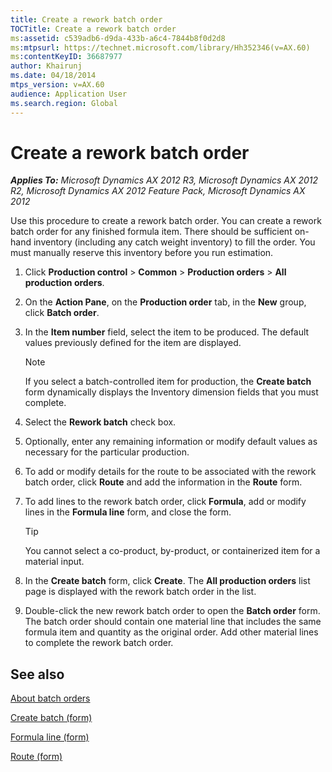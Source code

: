 ```yaml
---
title: Create a rework batch order
TOCTitle: Create a rework batch order
ms:assetid: c539adb6-d9da-433b-a6c4-7844b8f0d2d8
ms:mtpsurl: https://technet.microsoft.com/library/Hh352346(v=AX.60)
ms:contentKeyID: 36687977
author: Khairunj
ms.date: 04/18/2014
mtps_version: v=AX.60
audience: Application User
ms.search.region: Global
---
```


# Create a rework batch order 


_**Applies To:** Microsoft Dynamics AX 2012 R3, Microsoft Dynamics AX 2012 R2, Microsoft Dynamics AX 2012 Feature Pack, Microsoft Dynamics AX 2012_

Use this procedure to create a rework batch order. You can create a rework batch order for any finished formula item. There should be sufficient on-hand inventory (including any catch weight inventory) to fill the order. You must manually reserve this inventory before you run estimation.

1.  Click **Production control** \> **Common** \> **Production orders** \> **All production orders**.

2.  On the **Action Pane**, on the **Production order** tab, in the **New** group, click **Batch order**.

3.  In the **Item number** field, select the item to be produced. The default values previously defined for the item are displayed.
    

    > [!NOTE]
    > <P>If you select a batch-controlled item for production, the <STRONG>Create batch</STRONG> form dynamically displays the Inventory dimension fields that you must complete.</P>



4.  Select the **Rework batch** check box.

5.  Optionally, enter any remaining information or modify default values as necessary for the particular production.

6.  To add or modify details for the route to be associated with the rework batch order, click **Route** and add the information in the **Route** form.

7.  To add lines to the rework batch order, click **Formula**, add or modify lines in the **Formula line** form, and close the form.
    

    > [!TIP]
    > <P>You cannot select a co-product, by-product, or containerized item for a material input.</P>



8.  In the **Create batch** form, click **Create**. The **All production orders** list page is displayed with the rework batch order in the list.

9.  Double-click the new rework batch order to open the **Batch order** form. The batch order should contain one material line that includes the same formula item and quantity as the original order. Add other material lines to complete the rework batch order.

## See also

[About batch orders](about-batch-orders.md)

[Create batch (form)](https://technet.microsoft.com/library/hh328644\(v=ax.60\))

[Formula line (form)](https://technet.microsoft.com/library/hh352331\(v=ax.60\))

[Route (form)](https://technet.microsoft.com/library/aa550121\(v=ax.60\))

  


